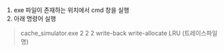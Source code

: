 1. exe 파일이 존재하는 위치에서 cmd 창을 실행
2. 아래 명령어 실행
> cache_simulator.exe 2 2 2 write-back write-allocate LRU (트레이스파일명)
